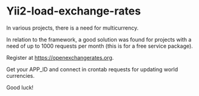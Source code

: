 # Yii2-load-exchange-rates 

In various projects, there is a need for multicurrency.

In relation to the framework, a good solution was found for projects with a need of up to 1000 requests per month 
(this is for a free service package).

Register at https://openexchangerates.org. 

Get your APP_ID and connect in crontab requests for updating world currencies. 

Good luck!